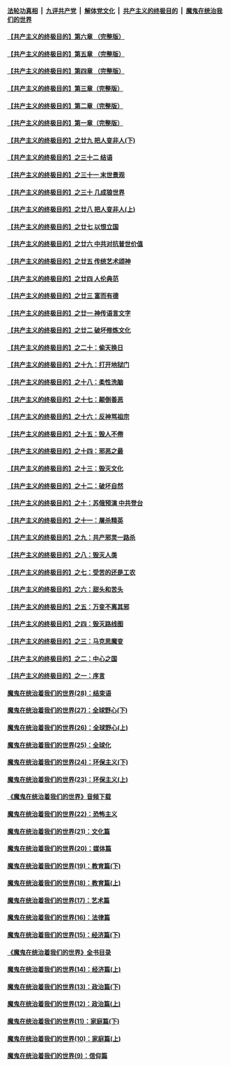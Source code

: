 ####  [法轮功真相](../../../../basic/blob/master/README.md?t=07080402) &nbsp;|&nbsp; [九评共产党](../../../../9ping.md/blob/master/README.md?t=07080402) &nbsp;|&nbsp; [解体党文化](../../../../jtdwh.md/blob/master/README.md?t=07080402)  &nbsp;|&nbsp; [共产主义的终极目的](../../../../gczydzjmd.md/blob/master/README.md?t=07080402) &nbsp;|&nbsp; [魔鬼在统治我们的世界](../../../../mgztzwmdsj.md/blob/master/README.md?t=07080402) 

#### [【共产主义的终极目的】第六章 （完整版）](../pages/nsc422/n11428913.md?t=07080402) 

#### [【共产主义的终极目的】第五章 （完整版）](../pages/nsc422/n11428912.md?t=07080402) 

#### [【共产主义的终极目的】第四章 （完整版）](../pages/nsc422/n11428907.md?t=07080402) 

#### [【共产主义的终极目的】第三章（完整版）](../pages/nsc422/n11428848.md?t=07080402) 

#### [【共产主义的终极目的】第二章（完整版）](../pages/nsc422/n11428831.md?t=07080402) 

#### [【共产主义的终极目的】第一章（完整版）](../pages/nsc422/n11417651.md?t=07080402) 

#### [【共产主义的终极目的】之廿九 把人变非人(下)](../pages/nsc422/n11344140.md?t=07080402) 

#### [【共产主义的终极目的】之三十二 结语](../pages/nsc422/n11360535.md?t=07080402) 

#### [【共产主义的终极目的】之三十一 末世景观](../pages/nsc422/n11351129.md?t=07080402) 

#### [【共产主义的终极目的】之三十 几成狼世界](../pages/nsc422/n11348280.md?t=07080402) 

#### [【共产主义的终极目的】之廿八 把人变非人(上)](../pages/nsc422/n11340492.md?t=07080402) 

#### [【共产主义的终极目的】之廿七 以恨立国](../pages/nsc422/n11336944.md?t=07080402) 

#### [【共产主义的终极目的】之廿六 中共对抗普世价值](../pages/nsc422/n11324785.md?t=07080402) 

#### [【共产主义的终极目的】之廿五 传统艺术颂神](../pages/nsc422/n11296396.md?t=07080402) 

#### [【共产主义的终极目的】之廿四 人伦典范](../pages/nsc422/n11296397.md?t=07080402) 

#### [【共产主义的终极目的】之廿三 富而有德](../pages/nsc422/n11283598.md?t=07080402) 

#### [【共产主义的终极目的】之廿一 神传语言文字](../pages/nsc422/n11263265.md?t=07080402) 

#### [【共产主义的终极目的】之廿二 破坏修炼文化](../pages/nsc422/n11245728.md?t=07080402) 

#### [【共产主义的终极目的】之二十：偷天换日](../pages/nsc422/n11238846.md?t=07080402) 

#### [【共产主义的终极目的】之十九：打开地狱门](../pages/nsc422/n11206376.md?t=07080402) 

#### [【共产主义的终极目的】之十八：柔性洗脑](../pages/nsc422/n11199994.md?t=07080402) 

#### [【共产主义的终极目的】之十七：颠倒善恶](../pages/nsc422/n11179782.md?t=07080402) 

#### [【共产主义的终极目的】之十六：反神骂祖宗](../pages/nsc422/n11166798.md?t=07080402) 

#### [【共产主义的终极目的】之十五：毁人不倦](../pages/nsc422/n11166792.md?t=07080402) 

#### [【共产主义的终极目的】之十四：邪恶之最](../pages/nsc422/n11150249.md?t=07080402) 

#### [【共产主义的终极目的】之十三：毁灭文化](../pages/nsc422/n11135227.md?t=07080402) 

#### [【共产主义的终极目的】之十二：破坏自然](../pages/nsc422/n11135214.md?t=07080402) 

#### [【共产主义的终极目的】之十：苏俄预演 中共登台](../pages/nsc422/n11118424.md?t=07080402) 

#### [【共产主义的终极目的】之十一：屠杀精英](../pages/nsc422/n11118442.md?t=07080402) 

#### [【共产主义的终极目的】之九：共产邪灵一路杀](../pages/nsc422/n11114139.md?t=07080402) 

#### [【共产主义的终极目的】之八：毁灭人类](../pages/nsc422/n11108503.md?t=07080402) 

#### [【共产主义的终极目的】之七：受苦的还是工农](../pages/nsc422/n11101809.md?t=07080402) 

#### [【共产主义的终极目的】之六：甜头和苦头](../pages/nsc422/n11096971.md?t=07080402) 

#### [【共产主义的终极目的】之五：万变不离其邪](../pages/nsc422/n11091285.md?t=07080402) 

#### [【共产主义的终极目的】之四：毁灭路线图](../pages/nsc422/n11086284.md?t=07080402) 

#### [【共产主义的终极目的】之三：马克思魔变](../pages/nsc422/n11061941.md?t=07080402) 

#### [【共产主义的终极目的】之二：中心之国](../pages/nsc422/n11047728.md?t=07080402) 

#### [【共产主义的终极目的】之一：序言](../pages/nsc422/n11086077.md?t=07080402) 

#### [魔鬼在统治着我们的世界(28)：结束语](../pages/nsc422/n10936246.md?t=07080402) 

#### [魔鬼在统治着我们的世界(27)：全球野心(下)](../pages/nsc422/n10928319.md?t=07080402) 

#### [魔鬼在统治着我们的世界(26)：全球野心(上)](../pages/nsc422/n10900318.md?t=07080402) 

#### [魔鬼在统治着我们的世界(25)：全球化](../pages/nsc422/n10788205.md?t=07080402) 

#### [魔鬼在统治着我们的世界(24)：环保主义(下)](../pages/nsc422/n10695307.md?t=07080402) 

#### [魔鬼在统治着我们的世界(23)：环保主义(上)](../pages/nsc422/n10688613.md?t=07080402) 

#### [《魔鬼在统治着我们的世界》音频下载](../pages/nsc422/n10635553.md?t=07080402) 

#### [魔鬼在统治着我们的世界(22)：恐怖主义](../pages/nsc422/n10614727.md?t=07080402) 

#### [魔鬼在统治着我们的世界(21)：文化篇](../pages/nsc422/n10597706.md?t=07080402) 

#### [魔鬼在统治着我们的世界(20)：媒体篇](../pages/nsc422/n10586579.md?t=07080402) 

#### [魔鬼在统治着我们的世界(19)：教育篇(下)](../pages/nsc422/n10564808.md?t=07080402) 

#### [魔鬼在统治着我们的世界(18)：教育篇(上)](../pages/nsc422/n10526970.md?t=07080402) 

#### [魔鬼在统治着我们的世界(17)：艺术篇](../pages/nsc422/n10499093.md?t=07080402) 

#### [魔鬼在统治着我们的世界(16)：法律篇](../pages/nsc422/n10485969.md?t=07080402) 

#### [魔鬼在统治着我们的世界(15)：经济篇(下)](../pages/nsc422/n10469975.md?t=07080402) 

#### [《魔鬼在统治着我们的世界》全书目录](../pages/nsc422/n10464261.md?t=07080402) 

#### [魔鬼在统治着我们的世界(14)：经济篇(上)](../pages/nsc422/n10457370.md?t=07080402) 

#### [魔鬼在统治着我们的世界(13)：政治篇(下)](../pages/nsc422/n10448270.md?t=07080402) 

#### [魔鬼在统治着我们的世界(12)：政治篇(上)](../pages/nsc422/n10444576.md?t=07080402) 

#### [魔鬼在统治着我们的世界(11)：家庭篇(下)](../pages/nsc422/n10440961.md?t=07080402) 

#### [魔鬼在统治着我们的世界(10)：家庭篇(上)](../pages/nsc422/n10435448.md?t=07080402) 

#### [魔鬼在统治着我们的世界(9)：信仰篇](../pages/nsc422/n10432159.md?t=07080402) 

